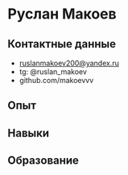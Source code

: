 # Руслан Макоев

## Контактные данные
- ruslanmakoev200@yandex.ru
- tg: @ruslan_makoev
- github.com/makoevvv



## Опыт


## Навыки


## Образование
